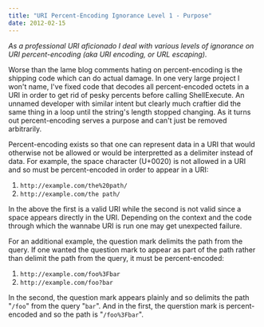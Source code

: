 ```yaml
---
title: "URI Percent-Encoding Ignorance Level 1 - Purpose"
date: 2012-02-15
---
```

<div xmlns="http://www.w3.org/1999/xhtml"><div><p><i>As a professional URI aficionado I deal with various levels of ignorance on URI percent-encoding (aka URI encoding, or URL escaping).</i></p><p>
    Worse than the lame blog comments hating on percent-encoding is the shipping code which can do actual damage. In one very large project I won't name, I've fixed code that decodes all
    percent-encoded octets in a URI in order to get rid of pesky percents before calling ShellExecute. An unnamed developer with similar intent but clearly much craftier did the same thing in a loop
    until the string's length stopped changing. As it turns out percent-encoding serves a purpose and can't just be removed arbitrarily.
  </p><p>
    Percent-encoding exists so that one can represent data in a URI that would otherwise not be allowed or would be interpretted as a delimiter instead of data. For example, the space character
    (U+0020) is not allowed in a URI and so must be percent-encoded in order to appear in a URI:
  </p><ol><li><code>http://example.com/the%20path/</code></li><li><code>http://example.com/the path/</code></li></ol>In the above the first is a valid URI while the second is not valid since a space appears directly in the URI. Depending on the context and the code through which the wannabe URI is run one
  may get unexpected failure.
  <p>
    For an additional example, the question mark delimits the path from the query. If one wanted the question mark to appear as part of the path rather than delimit the path from the query, it must
    be percent-encoded:
  </p><ol><li><code>http://example.com/foo%3Fbar</code></li><li><code>http://example.com/foo?bar</code></li></ol>In the second, the question mark appears plainly and so delimits the path "<code>/foo</code>" from the query "<code>bar</code>". And in the first, the querstion mark is percent-encoded and so
  the path is "<code>/foo%3Fbar</code>".
  <div class="blogger-post-footer"><img width="1" height="1" src="https://blogger.googleusercontent.com/tracker/1670048653123050463-546284491891509604?l=davescoolblog.blogspot.com" alt="" /></div></div></div>
